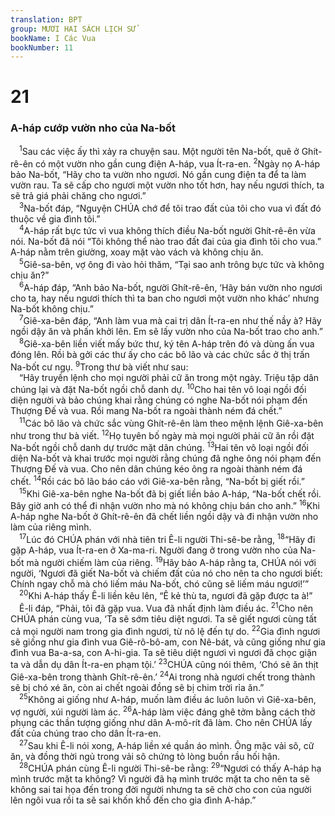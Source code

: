 ```yaml
---
translation: BPT
group: MƯƠI HAI SÁCH LỊCH SỬ
bookName: I Các Vua 
bookNumber: 11
---
```


<div class="title"><h1>21</h1><h3>A-háp cướp vườn nho của Na-bốt</h3></div>
<span class="verse 1vua_21_1"> <sup>1</sup>Sau các việc ấy thì xảy ra chuyện sau. Một người tên Na-bốt, quê ở Ghít-rê-ên có một vườn nho gần cung điện A-háp, vua Ít-ra-en.</span>
<span class="verse 1vua_21_2"><sup>2</sup>Ngày nọ A-háp bảo Na-bốt, “Hãy cho ta vườn nho ngươi. Nó gần cung điện ta để ta làm vườn rau. Ta sẽ cấp cho ngươi một vườn nho tốt hơn, hay nếu ngươi thích, ta sẽ trả giá phải chăng cho ngươi.”<br/></span>
<span class="verse 1vua_21_3"> <sup>3</sup>Na-bốt đáp, “Nguyện CHÚA chớ để tôi trao đất của tôi cho vua vì đất đó thuộc về gia đình tôi.”<br/></span>
<span class="verse 1vua_21_4"> <sup>4</sup>A-háp rất bực tức vì vua không thích điều Na-bốt người Ghít-rê-ên vừa nói. Na-bốt đã nói “Tôi không thể nào trao đất đai của gia đình tôi cho vua.” A-háp nằm trên giường, xoay mặt vào vách và không chịu ăn.<br/></span>
<span class="verse 1vua_21_5"> <sup>5</sup>Giê-sa-bên, vợ ông đi vào hỏi thăm, “Tại sao anh trông bực tức và không chịu ăn?”<br/></span>
<span class="verse 1vua_21_6"> <sup>6</sup>A-háp đáp, “Anh bảo Na-bốt, người Ghít-rê-ên, ‘Hãy bán vườn nho ngươi cho ta, hay nếu ngươi thích thì ta ban cho ngươi một vườn nho khác’ nhưng Na-bốt không chịu.”<br/></span>
<span class="verse 1vua_21_7"> <sup>7</sup>Giê-xa-bên đáp, “Anh làm vua mà cai trị dân Ít-ra-en như thế nầy à? Hãy ngồi dậy ăn và phấn khởi lên. Em sẽ lấy vườn nho của Na-bốt trao cho anh.”<br/></span>
<span class="verse 1vua_21_8"> <sup>8</sup>Giê-xa-bên liền viết mấy bức thư, ký tên A-háp trên đó và dùng ấn vua đóng lên. Rồi bà gởi các thư ấy cho các bô lão và các chức sắc ở thị trấn Na-bốt cư ngụ.</span>
<span class="verse 1vua_21_9"><sup>9</sup>Trong thư bà viết như sau:<br/> “Hãy truyền lệnh cho mọi người phải cữ ăn trong một ngày. Triệu tập dân chúng lại và đặt Na-bốt ngồi chỗ danh dự.</span>
<span class="verse 1vua_21_10"><sup>10</sup>Cho hai tên vô loại ngồi đối diện người và bảo chúng khai rằng chúng có nghe Na-bốt nói phạm đến Thượng Đế và vua. Rồi mang Na-bốt ra ngoài thành ném đá chết.”<br/></span>
<span class="verse 1vua_21_11"> <sup>11</sup>Các bô lão và chức sắc vùng Ghít-rê-ên làm theo mệnh lệnh Giê-xa-bên như trong thư bà viết.</span>
<span class="verse 1vua_21_12"><sup>12</sup>Họ tuyên bố ngày mà mọi người phải cữ ăn rồi đặt Na-bốt ngồi chỗ danh dự trước mặt dân chúng.</span>
<span class="verse 1vua_21_13"><sup>13</sup>Hai tên vô loại ngồi đối diện Na-bốt và khai trước mọi người rằng chúng đã nghe ông nói phạm đến Thượng Đế và vua. Cho nên dân chúng kéo ông ra ngoài thành ném đá chết.</span>
<span class="verse 1vua_21_14"><sup>14</sup>Rồi các bô lão báo cáo với Giê-xa-bên rằng, “Na-bốt bị giết rồi.”<br/></span>
<span class="verse 1vua_21_15"> <sup>15</sup>Khi Giê-xa-bên nghe Na-bốt đã bị giết liền bảo A-háp, “Na-bốt chết rồi. Bây giờ anh có thể đi nhận vườn nho mà nó không chịu bán cho anh.”</span>
<span class="verse 1vua_21_16"><sup>16</sup>Khi A-háp nghe Na-bốt ở Ghít-rê-ên đã chết liền ngồi dậy và đi nhận vườn nho làm của riêng mình.<br/></span>
<span class="verse 1vua_21_17"> <sup>17</sup>Lúc đó CHÚA phán với nhà tiên tri Ê-li người Thi-sê-be rằng,</span>
<span class="verse 1vua_21_18"><sup>18</sup>“Hãy đi gặp A-háp, vua Ít-ra-en ở Xa-ma-ri. Người đang ở trong vườn nho của Na-bốt mà người chiếm làm của riêng.</span>
<span class="verse 1vua_21_19"><sup>19</sup>Hãy bảo A-háp rằng ta, CHÚA nói với người, ‘Ngươi đã giết Na-bốt và chiếm đất của nó cho nên ta cho ngươi biết: Chính ngay chỗ mà chó liếm máu Na-bốt, chó cũng sẽ liếm máu ngươi!’”<br/></span>
<span class="verse 1vua_21_20"> <sup>20</sup>Khi A-háp thấy Ê-li liền kêu lên, “Ê kẻ thù ta, ngươi đã gặp được ta à!”<br/> Ê-li đáp, “Phải, tôi đã gặp vua. Vua đã nhất định làm điều ác.</span>
<span class="verse 1vua_21_21"><sup>21</sup>Cho nên CHÚA phán cùng vua, ‘Ta sẽ sớm tiêu diệt ngươi. Ta sẽ giết ngươi cùng tất cả mọi người nam trong gia đình ngươi, từ nô lệ đến tự do.</span>
<span class="verse 1vua_21_22"><sup>22</sup>Gia đình ngươi sẽ giống như gia đình vua Giê-rô-bô-am, con Nê-bát, và cũng giống như gia đình vua Ba-a-sa, con A-hi-gia. Ta sẽ tiêu diệt ngươi vì ngươi đã chọc giận ta và dẫn dụ dân Ít-ra-en phạm tội.’</span>
<span class="verse 1vua_21_23"><sup>23</sup>CHÚA cũng nói thêm, ‘Chó sẽ ăn thịt Giê-xa-bên trong thành Ghít-rê-ên.’</span>
<span class="verse 1vua_21_24"><sup>24</sup>Ai trong nhà ngươi chết trong thành sẽ bị chó xé ăn, còn ai chết ngoài đồng sẽ bị chim trời rỉa ăn.”<br/></span>
<span class="verse 1vua_21_25"> <sup>25</sup>Không ai giống như A-háp, muốn làm điều ác luôn luôn vì Giê-xa-bên, vợ người, xúi người làm ác.</span>
<span class="verse 1vua_21_26"><sup>26</sup>A-háp làm việc đáng ghê tởm bằng cách thờ phụng các thần tượng giống như dân A-mô-rít đã làm. Cho nên CHÚA lấy đất của chúng trao cho dân Ít-ra-en.<br/></span>
<span class="verse 1vua_21_27"> <sup>27</sup>Sau khi Ê-li nói xong, A-háp liền xé quần áo mình. Ông mặc vải sô, cữ ăn, và đồng thời ngủ trong vải sô chứng tỏ lòng buồn rầu hối hận.<br/></span>
<span class="verse 1vua_21_28"> <sup>28</sup>CHÚA phán cùng Ê-li người Thi-sê-be rằng:</span>
<span class="verse 1vua_21_29"><sup>29</sup>“Ngươi có thấy A-háp hạ mình trước mặt ta không? Vì người đã hạ mình trước mặt ta cho nên ta sẽ không sai tai họa đến trong đời người nhưng ta sẽ chờ cho con của người lên ngôi vua rồi ta sẽ sai khốn khổ đến cho gia đình A-háp.”<br/></span>
